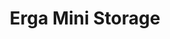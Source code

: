 ---
title: "Erga Mini Storage"
url: /south-daytona/erga-mini-storage-ridgewood-avenue-3/
shop: Mieten
---